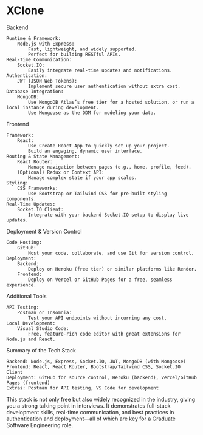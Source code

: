 # XClone
Backend

    Runtime & Framework:
        Node.js with Express:
            Fast, lightweight, and widely supported.
            Perfect for building RESTful APIs.
    Real-Time Communication:
        Socket.IO:
            Easily integrate real-time updates and notifications.
    Authentication:
        JWT (JSON Web Tokens):
            Implement secure user authentication without extra cost.
    Database Integration:
        MongoDB:
            Use MongoDB Atlas’s free tier for a hosted solution, or run a local instance during development.
            Use Mongoose as the ODM for modeling your data.

Frontend

    Framework:
        React:
            Use Create React App to quickly set up your project.
            Build an engaging, dynamic user interface.
    Routing & State Management:
        React Router:
            Manage navigation between pages (e.g., home, profile, feed).
        (Optional) Redux or Context API:
            Manage complex state if your app scales.
    Styling:
        CSS Frameworks:
            Use Bootstrap or Tailwind CSS for pre-built styling components.
    Real-Time Updates:
        Socket.IO Client:
            Integrate with your backend Socket.IO setup to display live updates.

Deployment & Version Control

    Code Hosting:
        GitHub:
            Host your code, collaborate, and use Git for version control.
    Deployment:
        Backend:
            Deploy on Heroku (free tier) or similar platforms like Render.
        Frontend:
            Deploy on Vercel or GitHub Pages for a free, seamless experience.

Additional Tools

    API Testing:
        Postman or Insomnia:
            Test your API endpoints without incurring any cost.
    Local Development:
        Visual Studio Code:
            Free, feature-rich code editor with great extensions for Node.js and React.

Summary of the Tech Stack

    Backend: Node.js, Express, Socket.IO, JWT, MongoDB (with Mongoose)
    Frontend: React, React Router, Bootstrap/Tailwind CSS, Socket.IO Client
    Deployment: GitHub for source control, Heroku (backend), Vercel/GitHub Pages (frontend)
    Extras: Postman for API testing, VS Code for development

This stack is not only free but also widely recognized in the industry, giving you a strong talking point in interviews. It demonstrates full-stack development skills, real-time communication, and best practices in authentication and deployment—all of which are key for a Graduate Software Engineering role.